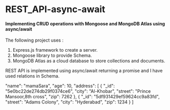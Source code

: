 # REST_API-async-await
#### Implementing CRUD operations with Mongoose and MongoDB Atlas using async/await

The following project uses :
1. Express.js framework to create a server. 
2. Mongoose library to provide Schema.
3. MongoDB Atlas as a cloud database to store collections and documents.

REST API is implemented using async/await returning a promise and I have used relations in Schema.



"name": "mamaSara",
        "age": 10,
        "address": [
            {
                "_id": "5e0bc22de274db29f0374ce6",
                "city": "Al-Khobar",
                "street": "Prince Mansoor,8th cross",
                "zip": 7262
            },
            {
                "_id": "5df931429ef59624cc9a83fd",
                "street": "Adams Colony",
                "city": "Hyderabad",
                "zip": 1234
            }
        ]
